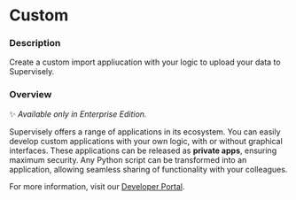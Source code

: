 # Custom

### Description

Create a custom import appliucation with your logic to upload your data to Supervisely.

### Overview

✨ _Available only in Enterprise Edition._

Supervisely offers a range of applications in its ecosystem. You can easily develop custom applications with your own logic, with or without graphical interfaces. These applications can be released as **private apps**, ensuring maximum security. Any Python script can be transformed into an application, allowing seamless sharing of functionality with your colleagues.

For more information, visit our <a href="https://developer.supervisely.com/" target="_blank">Developer Portal</a>.

